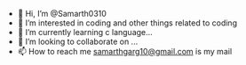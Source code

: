 - 👋 Hi, I’m @Samarth0310
- 👀 I’m interested in coding and other things related to coding
- 🌱 I’m currently learning c language...
- 💞️ I’m looking to collaborate on ...
- 📫 How to reach me samarthgarg10@gmail.com is my mail

<!---
Samarth0310/Samarth0310 is a ✨ special ✨ repository because its `README.md` (this file) appears on your GitHub profile.
You can click the Preview link to take a look at your changes.
--->
